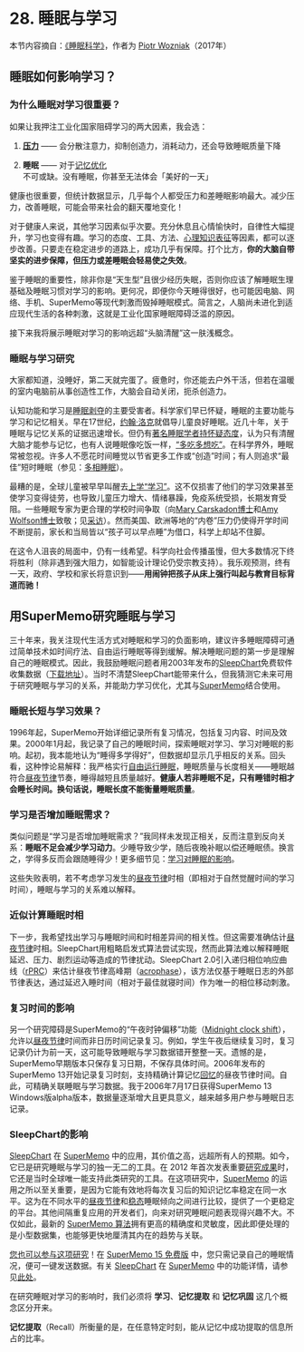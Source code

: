 # 28. 睡眠与学习

本节内容摘自：[《睡眠科学》](https://supermemo.guru/wiki/Science_of_sleep)，作者为 [Piotr Wozniak](https://supermemo.guru/wiki/Piotr_Wozniak)（2017年）

## 睡眠如何影响学习？

### 为什么睡眠对学习很重要？

如果让我押注工业化国家阻碍学习的两大因素，我会选：

1. [**压力**](https://supermemo.guru/wiki/Factors_that_affect_sleep#Stress) —— 会分散注意力，抑制创造力，消耗动力，还会导致睡眠质量下降

2. **睡眠** —— 对于[记忆优化](https://supermemo.guru/wiki/Neural_optimization_in_sleep)不可或缺。没有睡眠，你甚至无法体会「美好的一天」

健康也很重要，但统计数据显示，几乎每个人都受压力和差睡眠影响最大。减少压力，改善睡眠，可能会带来社会的翻天覆地变化！

对于健康人来说，其他学习因素似乎次要。充分休息且心情愉快时，自律性大幅提升，学习也变得有趣。学习的态度、工具、方法、[心理知识表征](https://supermemo.guru/wiki/20_rules)等因素，都可以逐步改善。只要走在稳定进步的道路上，成功几乎有保障。打个比方，**你的大脑自带坚实的进步保障，但压力或差睡眠会轻易使之失效**。

鉴于睡眠的重要性，除非你是“天生型”且很少经历失眠，否则你应该了解睡眠生理基础及睡眠习惯对学习的影响。更何况，即便你今天睡得很好，也可能因电脑、网络、手机、SuperMemo等现代刺激而毁掉睡眠模式。简言之，人脑尚未进化到适应现代生活的各种刺激，这就是工业化国家睡眠障碍泛滥的原因。

接下来我将展示睡眠对学习的影响远超“头脑清醒”这一肤浅概念。

### 睡眠与学习研究

大家都知道，没睡好，第二天就完蛋了。疲惫时，你还能去户外干活，但若在温暖的室内电脑前从事创造性工作，大脑会自动关闭，扼杀创造力。

认知功能和学习是[睡眠剥夺](https://supermemo.guru/wiki/Sleep_deprivation)的主要受害者。科学家们早已怀疑，睡眠的主要功能与学习和记忆相关。早在17世纪，[约翰·洛克](http://en.wikipedia.org/wiki/John_Locke)就倡导儿童良好睡眠。近几十年，关于睡眠与记忆关系的证据迅速增长。但仍有[著名睡眠学者持怀疑态度](https://supermemo.guru/wiki/Sleep_and_memory:_Dr_Jerome_Siegel_and_Dr_Robert_Vertes#Robert_Vertes_and_Jerome_Siegel)，认为只有清醒大脑才能参与记忆，也有人说睡眠像吃饭一样，[“多吃多想吃”](https://supermemo.guru/wiki/How_long_should_we_sleep%3F#Jim_Horne_and_Daniel_Kripke)。在科学界外，睡眠常被忽视。许多人不愿花时间睡觉以节省更多工作或“创造”时间；有人则追求“最佳”短时睡眠（参见：[多相睡眠](https://supermemo.guru/wiki/Science_of_polyphasic_sleep)）。

最糟的是，全球儿童被早早叫醒去[上学“学习”](https://supermemo.guru/wiki/Good_sleep,_good_learning,_good_life#Sleep_and_school)。这不仅损害了他们的学习效果甚至使学习变得徒劳，也导致儿童压力增大、情绪暴躁，免疫系统受损，长期发育受阻。一些睡眠专家为更合理的学校时间争取（向[Mary Carskadon博士](http://research.brown.edu/myresearch/Mary_Carskadon)和[Amy Wolfson博士](http://www.thepulsemag.com/wordpress/2008/01/0208-focus-on-faculty-amy-wolfson)致敬；见[采访](http://www.pbs.org/wgbh/pages/frontline/shows/teenbrain/interviews/carskadon.html)）。然而美国、欧洲等地的“内卷”压力仍使得开学时间不断提前，家长和当局皆以“孩子可以早点睡”为借口，科学上却站不住脚。

在这令人沮丧的局面中，仍有一线希望。科学向社会传播虽慢，但大多数情况下终将胜利（除非遇到强大阻力，如智能设计理论仍受宗教支持）。我乐观预测，终有一天，政府、学校和家长将意识到——**用闹钟把孩子从床上强行叫起与教育目标背道而驰！**

## 用SuperMemo研究睡眠与学习

三十年来，我关注现代生活方式对睡眠和学习的负面影响，建议许多睡眠障碍可通过简单技术如时间疗法、自由运行睡眠等得到缓解。解决睡眠问题的第一步是理解自己的睡眠模式。因此，我鼓励睡眠问题者用2003年发布的[SleepChart](https://supermemo.guru/wiki/SleepChart)免费软件收集数据（[下载地址](http://www.super-memory.com/articles/sleepchart.htm)）。当时不清楚SleepChart能带来什么，但我猜测它未来可用于研究睡眠与学习的关系，并能助力学习优化，尤其与[SuperMemo](https://supermemo.guru/wiki/SuperMemo)结合使用。

### 睡眠长短与学习效果？

1996年起，SuperMemo开始详细记录所有复习情况，包括复习内容、时间及效果。2000年1月起，我记录了自己的睡眠时间，探索睡眠对学习、学习对睡眠的影响。起初，我本能地认为“睡得多学得好”，但数据却显示几乎相反的关系。回头看，这种悖论易解释：我严格实行[自由运行睡眠](https://supermemo.guru/wiki/Formula_for_good_sleep:_free_running_sleep)，睡眠质量与长度相关——睡眠越符合[昼夜节律](https://supermemo.guru/wiki/Circadian)节奏，睡得越短且质量越好。**健康人若非睡眠不足，只有睡错时相才会睡长时间。换句话说，睡眠长度不能衡量睡眠质量**。

### 学习是否增加睡眠需求？

类似问题是“学习是否增加睡眠需求？”我同样未发现正相关，反而注意到反向关系：**睡眠不足会减少学习动力**。少睡导致少学，随后夜晚补眠以偿还睡眠债。换言之，学得多反而会跟随睡得少！更多细节见：[学习对睡眠的影响](https://supermemo.guru/wiki/Good_sleep,_good_learning,_good_life#Impact_of_learning_on_sleep)。

这些失败表明，若不考虑学习发生的[昼夜节律](https://supermemo.guru/wiki/Circadian)时相（即相对于自然觉醒时间的学习时间），睡眠与学习的关系难以解释。

### 近似计算睡眠时相

下一步，我希望找出学习与睡眠时间和时相差异间的相关性。但这需要准确估计[昼夜节律](https://supermemo.guru/wiki/Circadian)时相。SleepChart用粗略启发式算法尝试实现，然而此算法难以解释睡眠延迟、压力、剧烈运动等造成的节律扰动。SleepChart 2.0引入递归相位响应曲线（[rPRC](https://supermemo.guru/wiki/How_do_we_fall_asleep%3F#Recursive_phase_response_curve_(rPRC))）来估计昼夜节律高峰期（[acrophase](https://supermemo.guru/wiki/Good_sleep,_good_learning,_good_life:_Glossary#acrophase)），该方法仅基于睡眠日志的外部节律表达，通过延迟入睡时间（相对于最佳就寝时间）作为唯一的相位移动刺激。

### 复习时间的影响

另一个研究障碍是SuperMemo的“午夜时钟偏移”功能（[Midnight clock shift](http://help.supermemo.org/wiki/Learning_tab_in_Options#Midnight_clock_shift)），允许以[昼夜节律](https://supermemo.guru/wiki/Circadian)时间而非日历时间记录复习。例如，学生午夜后继续复习时，复习记录仍计为前一天，这可能导致睡眠与学习数据错开整整一天。遗憾的是，SuperMemo早期版本只保存复习日期，不保存具体时间。2006年发布的SuperMemo 13开始记录复习时刻，支持精确计算记忆[回忆](https://supermemo.guru/wiki/Recall)的昼夜节律时间。自此，可精确关联睡眠与学习数据。我于2006年7月17日获得SuperMemo 13 Windows版alpha版本，数据量逐渐增大且更具意义，越来越多用户参与睡眠日志记录。

### SleepChart的影响

[SleepChart](https://supermemo.guru/wiki/SleepChart) 在 [SuperMemo](https://supermemo.guru/wiki/SuperMemo) 中的应用，其价值之高，远超所有人的预期。如今，它已是研究睡眠与学习的独一无二的工具。在 2012 年首次发表重要[研究成果](http://super-memory.com/articles/sleep.htm)时，它还是当时全球唯一能支持此类研究的工具。在这项研究中，[SuperMemo](https://supermemo.guru/wiki/SuperMemo) 的运用之所以至关重要，是因为它能有效地将每次复习后的知识记忆率稳定在同一水平。这为在不同水平的[昼夜节律](https://supermemo.guru/wiki/Circadian)和[稳态](https://supermemo.guru/wiki/Homeostatic)睡眠倾向之间进行比较，提供了一个更稳定的平台。其他间隔重复应用的开发者们，向来对研究睡眠问题表现得兴趣不大。不仅如此，最新的 [SuperMemo 算法](http://help.supermemo.org/SuperMemo_Algorith)拥有更高的精确度和灵敏度，因此即便处理的是小型数据集，也能够更快地厘清其内在的趋势与关联。

[您也可以参与这项研究](http://www.super-memory.com/articles/sleep-research-invitation.htm)！在 [SuperMemo 15 免费版](http://www.super-memo.com/supermemo15.html) 中，您只需记录自己的睡眠情况，便可一键发送数据。有关 [SleepChart](https://supermemo.guru/wiki/SleepChart) 在 [SuperMemo](https://supermemo.guru/wiki/SuperMemo) 中的功能详情，请参见[此处](http://help.supermemo.org/wiki/Sleep_Chart)。

在研究睡眠对学习的影响时，我们必须将 **学习**、**记忆提取** 和 **记忆巩固** 这几个概念区分开来。

**记忆提取**（Recall）所衡量的是，在任意特定时刻，能从记忆中成功提取的信息所占的比率。